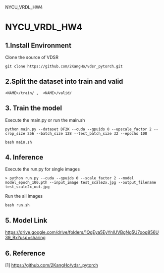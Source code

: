 NYCU_VRDL_HW4
# NYCU_VRDL_HW4
## 1.Install Environment
Clone the source of VDSR
```
git clone https://github.com/2KangHo/vdsr_pytorch.git
```
## 2.Split the dataset into train and valid
    <NAME>/train/ ,  <NAME>/valid/
    
## 3. Train the model
Execute the main.py or run the main.sh
    
```
python main.py --dataset DF2K --cuda --gpuids 0 --upscale_factor 2 --crop_size 256 --batch_size 128 --test_batch_size 32 --epochs 100
```
    
```
bash main.sh
```

## 4. Inference
Execute the run.py for single images
```
> python run.py --cuda --gpuids 0 --scale_factor 2 --model model_epoch_100.pth --input_image test_scale2x.jpg --output_filename test_scale2x_out.jpg
```
Run the all images
```
bash run.sh
```

## 5. Model Link
https://drive.google.com/drive/folders/1QgEya5EyYnIUVBgNg5U7oog856U39_Bx?usp=sharing

## 6. Reference
[1] https://github.com/2KangHo/vdsr_pytorch

